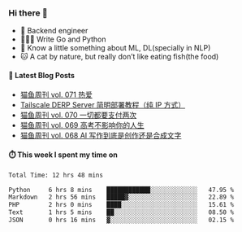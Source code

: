 ### Hi there 👋

- 🔧 Backend engineer
- 👨🏻‍💻 Write Go and Python
- 🔭 Know a little something about ML, DL(specially in NLP)
- 🐱 A cat by nature, but really don’t like eating fish(the food)

#### 📖 Latest Blog Posts
<!-- BLOG-POST-LIST:START -->
- [猫鱼周刊 vol. 071 热爱](https://ameow.xyz/archives/weekly-071)
- [Tailscale DERP Server 简明部署教程（纯 IP 方式）](https://ameow.xyz/archives/tailscale-derp-server-deployment)
- [猫鱼周刊 vol. 070 一切都要支付两次](https://ameow.xyz/archives/weekly-070)
- [猫鱼周刊 vol. 069 高考不影响你的人生](https://ameow.xyz/archives/weekly-069)
- [猫鱼周刊 vol. 068 AI 写作到底是创作还是合成文字](https://ameow.xyz/archives/weekly-068)
<!-- BLOG-POST-LIST:END -->

#### ⏱️ This week I spent my time on
<!--START_SECTION:waka-->

```txt
Total Time: 12 hrs 48 mins

Python     6 hrs 8 mins    ████████████░░░░░░░░░░░░░   47.95 %
Markdown   2 hrs 56 mins   █████▓░░░░░░░░░░░░░░░░░░░   22.89 %
PHP        2 hrs 0 mins    ████░░░░░░░░░░░░░░░░░░░░░   15.61 %
Text       1 hrs 5 mins    ██░░░░░░░░░░░░░░░░░░░░░░░   08.50 %
JSON       0 hrs 16 mins   ▓░░░░░░░░░░░░░░░░░░░░░░░░   02.15 %
```

<!--END_SECTION:waka-->

<!--
**LeslieLeung/LeslieLeung** is a ✨ _special_ ✨ repository because its `README.md` (this file) appears on your GitHub profile.

Here are some ideas to get you started:

- 🔭 I’m currently working on ...
- 🌱 I’m currently learning ...
- 👯 I’m looking to collaborate on ...
- 🤔 I’m looking for help with ...
- 💬 Ask me about ...
- 📫 How to reach me: ...
- 😄 Pronouns: ...
- ⚡ Fun fact: ...
-->
